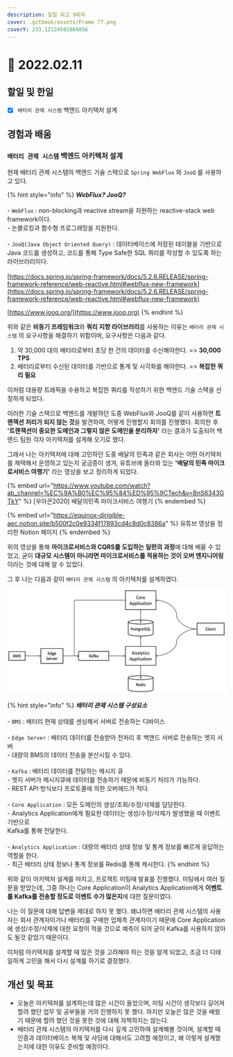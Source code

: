```yaml
---
description: 일일 회고 9회차
cover: .gitbook/assets/Frame 77.png
coverY: 233.12124582869856
---
```


# 🥱 2022.02.11

## 할일 및 한일

* [x] `배터리 관제 시스템` 백엔드 아키텍처 설계

## 경험과 배움

### `배터리 관제 시스템` 백엔드 아키텍처 설계

현재 배터리 관제 시스템의 백엔드 기술 스택으로  `Spring WebFlux` 와 `JooQ` 를 사용하고 있다.

{% hint style="info" %}
_**WebFlux? JooQ?**_\
\
\- `WebFlux` : non-blocking과 reactive stream을 지원하는 reactive-stack web framework이다.\
&#x20; \- 논블로킹과 함수형 프로그래밍을 지원한다.\
\
\- `JooQ(Java Object Oriented Query)` : 데이터베이스에 저장된 테이블을 기반으로 \
&#x20;   Java 코드를 생성하고, 코드를 통해 Type Safe한 SQL 쿼리를 작성할 수 있도록 하는 라이브러리이다.\
\
[https://docs.spring.io/spring-framework/docs/5.2.6.RELEASE/spring-framework-reference/web-reactive.html#webflux-new-framework](https://docs.spring.io/spring-framework/docs/5.2.6.RELEASE/spring-framework-reference/web-reactive.html#webflux-new-framework)

[https://www.jooq.org/](https://www.jooq.org)
{% endhint %}

위와 같은 **비동기 프레임워크**와 **쿼리 지향 라이브러리**를 사용하는 이유는 `배터리 관제 시스템` 의 요구사항을 해결하기 위함이며, 요구사항은 다음과 같다.

1. 약 30,000 대의 배터리로부터 초당 한 건의 데이터를 수신해야한다. => **30,000 TPS**
2. 배터리로부터 수신된 데이터를 기반으로 통계 및 시각화를 해야한다. => **복잡한 쿼리 필요**

이처럼 대용량 트래픽을 수용하고 복잡한 쿼리를 작성하기 위한 백엔드 기술 스택을 선정하게 되었다.



이러한 기술 스택으로 백엔드를 개발하던 도중 WebFlux와 JooQ를 같이 사용하면 **트랜잭션 처리가 되지 않는 것**을 발견하여, 어떻게 진행할지 회의를 진행했다. 회의한 후 **'트랜잭션이 중요한 도메인과 그렇지 않은 도메인을 분리하자'** 라는 결과가 도출되어 백엔드 팀원 각자 아키텍처를 설계해 오기로 했다.



그래서 나는 아키텍처에 대해 고민하던 도중 배달의 민족과 같은 회사는 어떤 아키텍처를 채택해서 운영하고 있는지 궁금증이 생겨, 유튜브에 올라와 있는 **'배달의 민족 마이크로서비스 여행기'** 라는 영상을 보고 정리하게 되었다.

{% embed url="https://www.youtube.com/watch?ab_channel=%EC%9A%B0%EC%95%84%ED%95%9CTech&v=BnS6343GTkY" %}
\[우아콘2020] 배달의민족 마이크서비스 여행기
{% endembed %}

{% embed url="https://equinox-dirigible-aec.notion.site/b500f2c0e9334f17893cd4c8d0c8386a" %}
유튜브 영상을 정리한 Notion 페이지
{% endembed %}



위의 영상을 통해 **마이크로서비스와 CQRS를 도입하는 일련의 과정**에 대해 배울 수 있었고, 굳이 **대규모 시스템이 아니라면 마이크로서비스를 적용하는 것이 오버 엔지니어링**이라는 것에 대해 알 수 있었다.

그 후 나는 다음과 같이 `배터리 관제 시스템` 의 아키텍처를 설계하였다.

![배터리 관제 시스템 아키텍처](<.gitbook/assets/image (1) (1).png>)

{% hint style="info" %}
_**배터리 관제 시스템 구성요소**_\
\
\- `BMS` : 배터리 현재 상태를 센싱해서 서버로 전송하는 디바이스\
\
\- `Edge Server` : 배터리 데이터를 전송받아 전처리 후 백엔드 서버로 전송하는 엣지 서버\
&#x20; \-  대량의 BMS의 데이터 전송을 분산시킬 수 있다.\
\
\- `Kafka` : 배터리 데이터를 전달하는 메시지 큐\
&#x20; \- 엣지 서버가 메시지큐에 데이터를 전송하기 때문에 비동기 처리가 가능하다.\
&#x20; \- REST API 방식보다 프로토콜에 의한 오버헤드가 적다.\
\
\- `Core Application` : 모든 도메인의 생성/조회/수정/삭제를 담당한다.\
&#x20; \- Analytics Application에게 필요한 데이터는 생성/수정/삭제가 발생했을 때 이벤트 기반으로\
&#x20;    Kafka를 통해 전달한다.\
\
\- `Analytics Application` : 대량의 배터리 상태 정보 및 통계 정보를 빠르게 응답하는 역할을 한다.\
&#x20; \- 최근 배터리 상태 정보나 통계 정보를 Redis를 통해 캐시한다.
{% endhint %}



위와 같이 아키텍처 설계를 마치고, 프로젝트 미팅때 발표를 진행했다. 미팅에서 여러 질문을 받았는데, 그중 하나는 Core Application이 Analytics Application에게 **이벤트를 Kafka를 전송할 정도로 이벤트 수가 많은지**에 대한 질문이였다.&#x20;

나는 이 질문에 대해 답변을 제대로 하지 못 했다. 왜냐하면 배터리 관제 시스템의 사용자는 회사 관계자이거나 배터리를 구매한 업체측 관계자이기 때문에 Core Application에 생성/수정/삭제에 대한 요청이 적을 것으로 예측이 되어 굳이 Kafka를 사용하지 않아도 될것 같았기 때문이다.

이처럼 아키텍처를 설계할 때 많은 것을 고려해야 하는 것을 알게 되었고, 조금 더 디테일하게 고민을 해서 다시 설계를 하기로 결정했다.



## 개선 및 목표

* 오늘은 아키텍처를 설계하는데 많은 시간이 들었으며, 미팅 시간이 생각보다 길어져 할려 했던 업무 및 공부들을 거의 진행하지 못 했다. 하지만 오늘은 많은 것을 배웠기 때문에 할려 했던 것을 못한 것에 대해 자책하지는 않는다.
* 배터리 관제 시스템의 아키텍처를 다시 깊게 고민하여 설계해볼 것이며, 설계할 때 인증과 데이터베이스 복제 및 샤딩에 대해서도 고려할 예정이고, 왜 이렇게 설계했는지에 대한 이유도 준비할 예정이다.
